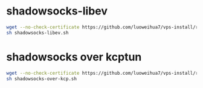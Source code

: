 # shadowsocks-libev
```bash
wget --no-check-certificate https://github.com/luoweihua7/vps-install/raw/master/shadowsocks/shadowsocks-libev.sh
sh shadowsocks-libev.sh
```

# shadowsocks over kcptun
```bash
wget --no-check-certificate https://github.com/luoweihua7/vps-install/raw/master/shadowsocks/shadowsocks-over-kcp.sh
sh shadowsocks-over-kcp.sh
```
